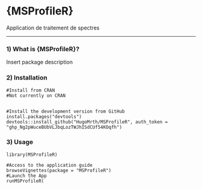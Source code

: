 # {MSProfileR}

Application de traitement de spectres
  
  
***
  
  
### 1) What is {MSProfileR}?

Insert package description

### 2) Installation

```
#Install from CRAN 
#Not currently on CRAN

  
#Install the development version from GitHub  
install.packages("devtools")
devtools::install_github("HugoMrth/MSProfileR", auth_token = "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")
```

### 3) Usage


```{r}
library(MSProfileR)

#Access to the application guide
browseVignettes(package = "MSProfileR")
#Launch the App
runMSProfileR( 
```
